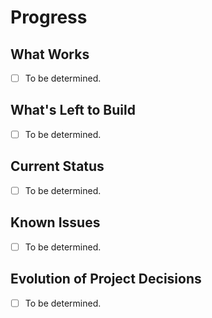 # Progress

## What Works
- [ ] To be determined.

## What's Left to Build
- [ ] To be determined.

## Current Status
- [ ] To be determined.

## Known Issues
- [ ] To be determined.

## Evolution of Project Decisions
- [ ] To be determined.
